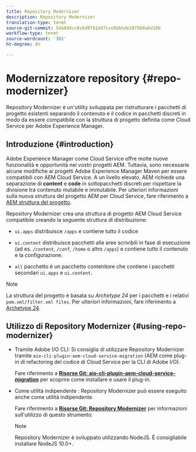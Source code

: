 ```yaml
---
title: Repository Modernizer
description: Repository Modernizer
translation-type: tm+mt
source-git-commit: 5da0d4cc8c6d8781dd7cce8bbbde207568a6d10b
workflow-type: tm+mt
source-wordcount: '301'
ht-degree: 4%

---
```



# Modernizzatore repository {#repo-modernizer}

Repository Modernizer è un&#39;utility sviluppata per ristrutturare i pacchetti di progetto esistenti separando il contenuto e il codice in pacchetti discreti in modo da essere compatibile con la struttura di progetto definita come Cloud Service per Adobe Experience Manager.

## Introduzione {#introduction}

Adobe Experience Manager come Cloud Service offre molte nuove funzionalità e opportunità nei vostri progetti AEM. Tuttavia, sono necessarie alcune modifiche ai progetti Adobe Experience Manager Maven per essere compatibili con AEM Cloud Service. A un livello elevato, AEM richiede una separazione di **content** e **code** in sottopacchetti discreti per rispettare la divisione tra contenuto mutabile e immutabile. Per ulteriori informazioni sulla nuova struttura del progetto AEM per Cloud Service, fare riferimento a [AEM struttura del progetto](https://docs.adobe.com/content/help/it-IT/experience-manager-cloud-service/implementing/developing/aem-project-content-package-structure.html).

Repository Modernizer crea una struttura di progetto AEM Cloud Service compatibile creando la seguente struttura di distribuzione:

* `ui.apps` distribuisce  `/apps` e contiene tutto il codice

* `ui.content` distribuisce pacchetti alle aree scrivibili in fase di esecuzione (ad es.  `/content`,  `/conf`,  `/home` o altro  `/apps`) e contiene tutto il contenuto e la configurazione.

* `all` pacchetto è un pacchetto contenitore che contiene i pacchetti secondari  `ui.apps` e  `ui.content`.

>[!NOTE]
>La struttura del progetto è basata su *Archetype 24* per i pacchetti e i relativi `pom.xml/filter.xml files`. Per ulteriori informazioni, fare riferimento a [Archetype 24](https://github.com/adobe/aem-project-archetype).

## Utilizzo di Repository Modernizer {#using-repo-modernizer}

* Tramite  Adobe I/O CLI: Si consiglia di utilizzare Repository Modernizer tramite `aio-cli-plugin-aem-cloud-service-migration` (AEM come plug-in di refactoring del codice di Cloud Service per la  CLI di Adobe I/O).

   Fare riferimento a **[Risorse Git: aio-cli-plugin-aem-cloud-service-migration](https://github.com/adobe/aio-cli-plugin-aem-cloud-service-migration#introduction)** per scoprire come installare e usare il plug-in.

* Come utilità indipendente : Repository Modernizer può essere eseguito anche come utilità indipendente.

   Fare riferimento a **[Risorse Git: Repository Modernizer](https://github.com/adobe/aem-cloud-service-source-migration/tree/master/packages/repository-modernizer)** per informazioni sull&#39;utilizzo di questo strumento.

   >[!NOTE]
   >
   >Repository Modernizer è sviluppato utilizzando NodeJS. È consigliabile installare NodeJS 10.0+.
